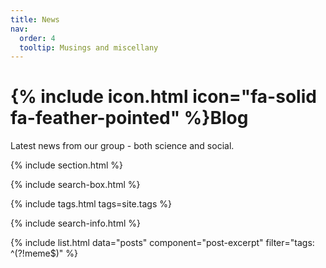 ```yaml
---
title: News
nav:
  order: 4
  tooltip: Musings and miscellany
---
```


# {% include icon.html icon="fa-solid fa-feather-pointed" %}Blog

Latest news from our group - both science and social.

{% include section.html %}

{% include search-box.html %}

{% include tags.html tags=site.tags %}

{% include search-info.html %}

{% include list.html data="posts" component="post-excerpt" filter="tags: ^(?!meme$)" %}
